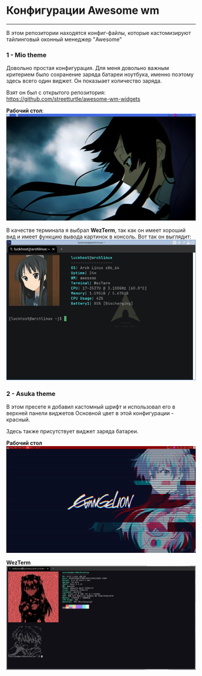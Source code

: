 # Конфигурации Awesome wm
---
В этом репозитории находятся конфиг-файлы, которые кастомизируют тайлинговый оконный менеджер "Awesome"



### 1 - Mio theme
Довольно простая конфигурация.
Для меня довольно важным критерием было сохранение заряда батареи ноутбука, именно поэтому здесь всего один виджет. Он показыает количество заряда.


Взят он был с открытого репозитория:
<https://github.com/streetturtle/awesome-wm-widgets>

**Рабочий стол**:
![image](acer_aspireV5_mio_akiyama_theme/pictures/2024-03-27_11-16.png)

В качестве терминала я выбрал **WezTerm**, так как он имеет хороший вид и имеет функцию вывода картинок в консоль. 
Вот так он выглядит:
![image](acer_aspireV5_mio_akiyama_theme/pictures/2024-03-27_11-17.png)

### 2 - Asuka theme
В этом пресете я добавил кастомный шрифт и использовал его в верхней панели виджетов
Основной цвет в этой конфигурации - красный. 

Здесь также присутствует виджет заряда батареи.

**Рабочий стол**
![image](samsung_r540_asukaEva_theme/pictures/2024-07-04_13-36.png)

**WezTerm**
![image](samsung_r540_asukaEva_theme/pictures/2024-07-04_13-47.png)